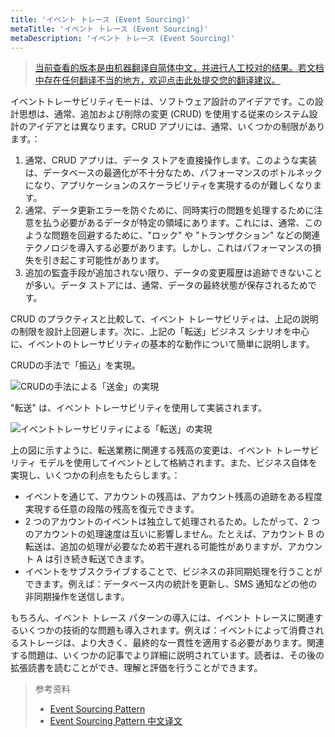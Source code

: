 ```yaml
---
title: 'イベント トレース (Event Sourcing)'
metaTitle: 'イベント トレース (Event Sourcing)'
metaDescription: 'イベント トレース (Event Sourcing)'
---
```


> [当前查看的版本是由机器翻译自简体中文，并进行人工校对的结果。若文档中存在任何翻译不当的地方，欢迎点击此处提交您的翻译建议。](https://crwd.in/newbeclaptrap)

イベントトレーサビリティモードは、ソフトウェア設計のアイデアです。この設計思想は、通常、追加および削除の変更 (CRUD) を使用する従来のシステム設計のアイデアとは異なります。CRUD アプリには、通常、いくつかの制限があります。：

1. 通常、CRUD アプリは、データ ストアを直接操作します。このような実装は、データベースの最適化が不十分なため、パフォーマンスのボトルネックになり、アプリケーションのスケーラビリティを実現するのが難しくなります。
2. 通常、データ更新エラーを防ぐために、同時実行の問題を処理するために注意を払う必要があるデータが特定の領域にあります。これには、通常、このような問題を回避するために、"ロック" や "トランザクション" などの関連テクノロジを導入する必要があります。しかし、これはパフォーマンスの損失を引き起こす可能性があります。
3. 追加の監査手段が追加されない限り、データの変更履歴は追跡できないことが多い。データ ストアには、通常、データの最終状態が保存されるためです。

CRUD のプラクティスと比較して、イベント トレーサビリティは、上記の説明の制限を設計上回避します。次に、上記の「転送」ビジネス シナリオを中心に、イベントのトレーサビリティの基本的な動作について簡単に説明します。

CRUDの手法で「振込」を実現。

![CRUDの手法による「送金」の実現](/images/20190226-006.gif)

"転送" は、イベント トレーサビリティを使用して実装されます。

![イベントトレーサビリティによる「転送」の実現](/images/20190227-001.gif)

上の図に示すように、転送業務に関連する残高の変更は、イベント トレーサビリティ モデルを使用してイベントとして格納されます。また、ビジネス自体を実現し、いくつかの利点をもたらします。：

- イベントを通じて、アカウントの残高は、アカウント残高の追跡をある程度実現する任意の段階の残高を復元できます。
- 2 つのアカウントのイベントは独立して処理されるため。したがって、2 つのアカウントの処理速度は互いに影響しません。たとえば、アカウント B の転送は、追加の処理が必要なため若干遅れる可能性がありますが、アカウント A は引き続き転送できます。
- イベントをサブスクライブすることで、ビジネスの非同期処理を行うことができます。例えば：データベース内の統計を更新し、SMS 通知などの他の非同期操作を送信します。

もちろん、イベント トレース パターンの導入には、イベント トレースに関連するいくつかの技術的な問題も導入されます。例えば：イベントによって消費されるストレージは、より大きく、最終的な一貫性を適用する必要があります。関連する問題は、いくつかの記事でより詳細に説明されています。読者は、その後の拡張読書を読むことができ、理解と評価を行うことができます。

> 参考资料
> 
> - [Event Sourcing Pattern](https://docs.microsoft.com/en-us/previous-versions/msp-n-p/dn589792%28v%3dpandp.10%29)
> - [Event Sourcing Pattern 中文译文](https://www.infoq.cn/article/event-sourcing)
